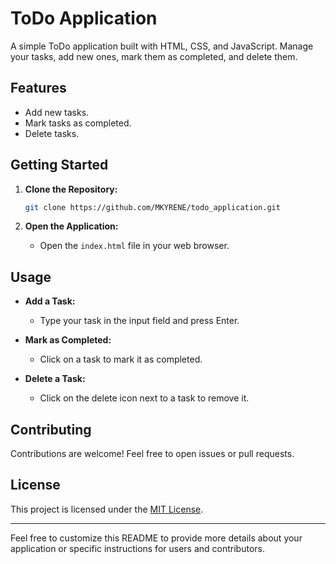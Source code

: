 # ToDo Application

A simple ToDo application built with HTML, CSS, and JavaScript. Manage your tasks, add new ones, mark them as completed, and delete them.

## Features

- Add new tasks.
- Mark tasks as completed.
- Delete tasks.

## Getting Started

1. **Clone the Repository:**
   ```bash
   git clone https://github.com/MKYRENE/todo_application.git
   ```

2. **Open the Application:**
   - Open the `index.html` file in your web browser.

## Usage

- **Add a Task:**
  - Type your task in the input field and press Enter.

- **Mark as Completed:**
  - Click on a task to mark it as completed.

- **Delete a Task:**
  - Click on the delete icon next to a task to remove it.

## Contributing

Contributions are welcome! Feel free to open issues or pull requests.

## License

This project is licensed under the [MIT License](LICENSE).

---

Feel free to customize this README to provide more details about your application or specific instructions for users and contributors.